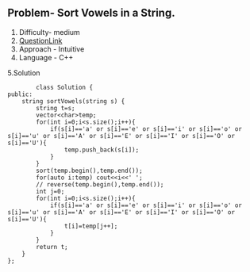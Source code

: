 ## Problem- Sort Vowels in a String.
1. Difficulty- medium
2. [QuestionLink](https://leetcode.com/problems/sort-vowels-in-a-string/description/)
3. Approach - Intuitive
4. Language - C++


5.Solution
  
            class Solution {
    public:
        string sortVowels(string s) {
            string t=s;
            vector<char>temp;
            for(int i=0;i<s.size();i++){
                if(s[i]=='a' or s[i]=='e' or s[i]=='i' or s[i]=='o' or s[i]=='u' or s[i]=='A' or s[i]=='E' or s[i]=='I' or s[i]=='O' or s[i]=='U'){
                    temp.push_back(s[i]);
                }
            }
            sort(temp.begin(),temp.end());
            for(auto i:temp) cout<<i<<' ';
            // reverse(temp.begin(),temp.end());
            int j=0;
            for(int i=0;i<s.size();i++){
                if(s[i]=='a' or s[i]=='e' or s[i]=='i' or s[i]=='o' or s[i]=='u' or s[i]=='A' or s[i]=='E' or s[i]=='I' or s[i]=='O' or s[i]=='U'){
                    t[i]=temp[j++];
                }
            }
            return t;
        }
    };
